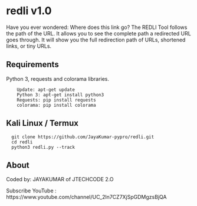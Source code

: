 # redli v1.0
Have you ever wondered: Where does this link go? The REDLI Tool follows the path of the URL. It allows you to see the complete path a redirected URL goes  through. It will show you the full redirection path of URLs, shortened links, or tiny URLs.
## Requirements
Python 3, requests and colorama libraries.
```
	Update: apt-get update
	Python 3: apt-get install python3
	Requests: pip install requests
	colorama: pip install colorama
```
## Kali Linux / Termux
```
  git clone https://github.com/JayaKumar-pypro/redli.git
  cd redli
  python3 redli.py --track
```
## About
<p>Coded by: JAYAKUMAR of JTECHCODE 2.O</p>
<p>Subscribe YouTube : https://www.youtube.com/channel/UC_2ln7CZ7XjSpGDMgzsBjQA</p>
